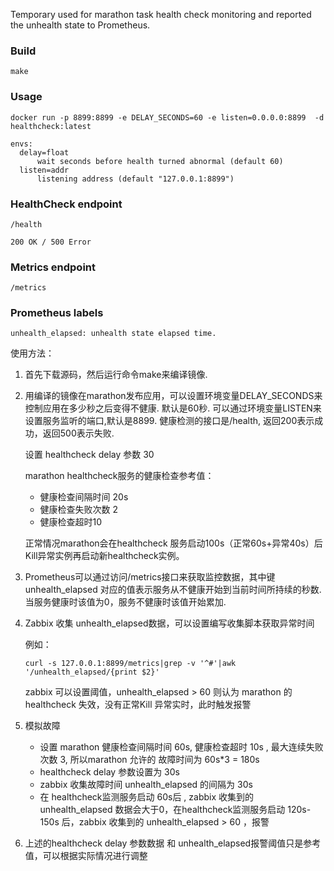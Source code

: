 Temporary used for marathon task health check monitoring and reported the unhealth state to Prometheus.

### Build
```
make
```

### Usage 
```
docker run -p 8899:8899 -e DELAY_SECONDS=60 -e listen=0.0.0.0:8899  -d healthcheck:latest
```

```
envs:
  delay=float
      wait seconds before health turned abnormal (default 60)
  listen=addr
      listening address (default "127.0.0.1:8899")
```

### HealthCheck endpoint
```
/health 

200 OK / 500 Error
```
### Metrics endpoint
```
/metrics
```

### Prometheus labels

```
unhealth_elapsed: unhealth state elapsed time.
```

使用方法：

1. 首先下载源码，然后运行命令make来编译镜像.
2. 用编译的镜像在marathon发布应用，可以设置环境变量DELAY_SECONDS来控制应用在多少秒之后变得不健康. 默认是60秒. 可以通过环境变量LISTEN来设置服务监听的端口,默认是8899. 健康检测的接口是/health, 返回200表示成功，返回500表示失败. 

	设置 healthcheck delay 参数 30

	marathon healthcheck服务的健康检查参考值：
	
	- 健康检查间隔时间 20s
	- 健康检查失败次数 2
	- 健康检查超时10

	正常情况marathon会在healthcheck 服务启动100s（正常60s+异常40s）后Kill异常实例再启动新healthcheck实例。
	
3. Prometheus可以通过访问/metrics接口来获取监控数据，其中键unhealth_elapsed 对应的值表示服务从不健康开始到当前时间所持续的秒数. 当服务健康时该值为0，服务不健康时该值开始累加. 
5. Zabbix 收集 unhealth_elapsed数据，可以设置编写收集脚本获取异常时间

	例如：
	
	```
	curl -s 127.0.0.1:8899/metrics|grep -v '^#'|awk '/unhealth_elapsed/{print $2}'
	```
	
	zabbix 可以设置阈值，unhealth_elapsed > 60 则认为 marathon 的 healthcheck 失效，没有正常Kill 异常实时，此时触发报警 
6. 模拟故障

	- 设置 marathon 健康检查间隔时间 60s, 健康检查超时 10s , 最大连续失败次数 3, 所以marathon 允许的 故障时间为 60s*3 = 180s
	- healthcheck delay 参数设置为 30s
	- zabbix 收集故障时间 unhealth_elapsed 的间隔为 30s
	- 在 healthcheck监测服务启动 60s后 , zabbix 收集到的 unhealth_elapsed 数据会大于0，在healthcheck监测服务启动 120s-150s 后，zabbix 收集到的 unhealth_elapsed > 60 ，报警

7. 上述的healthcheck delay 参数数据 和 unhealth_elapsed报警阈值只是参考值，可以根据实际情况进行调整



